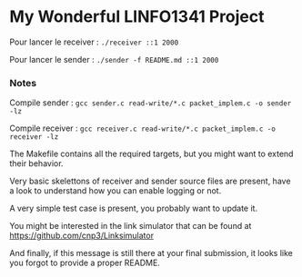 # My Wonderful LINFO1341 Project


Pour lancer le receiver :
``` ./receiver ::1 2000 ```

Pour lancer le sender :
``` ./sender -f README.md ::1 2000 ```


### Notes
Compile sender :
``` gcc sender.c read-write/*.c packet_implem.c -o sender -lz ```

Compile receiver :
``` gcc receiver.c read-write/*.c packet_implem.c -o receiver -lz ```

The Makefile contains all the required targets, but you might want to extend their behavior.

Very basic skelettons of receiver and sender source files are present, have a look to understand how you can enable logging or not.

A very simple test case is present, you probably want to update it.

You might be interested in the link simulator that can be found at https://github.com/cnp3/Linksimulator

And finally, if this message is still there at your final submission, it looks like you forgot to provide a proper README.